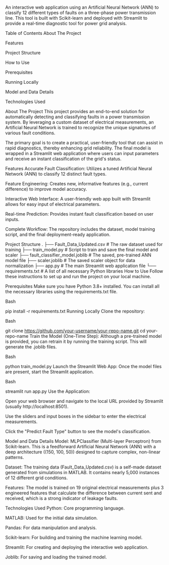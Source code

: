 An interactive web application using an Artificial Neural Network (ANN) to classify 12 different types of faults on a three-phase power transmission line. This tool is built with Scikit-learn and deployed with Streamlit to provide a real-time diagnostic tool for power grid analysis.

Table of Contents
About The Project

Features

Project Structure

How to Use

Prerequisites

Running Locally

Model and Data Details

Technologies Used

About The Project
This project provides an end-to-end solution for automatically detecting and classifying faults in a power transmission system. By leveraging a custom dataset of electrical measurements, an Artificial Neural Network is trained to recognize the unique signatures of various fault conditions.

The primary goal is to create a practical, user-friendly tool that can assist in rapid diagnostics, thereby enhancing grid reliability. The final model is wrapped in a Streamlit web application where users can input parameters and receive an instant classification of the grid's status.

Features
Accurate Fault Classification: Utilizes a tuned Artificial Neural Network (ANN) to classify 12 distinct fault types.

Feature Engineering: Creates new, informative features (e.g., current difference) to improve model accuracy.

Interactive Web Interface: A user-friendly web app built with Streamlit allows for easy input of electrical parameters.

Real-time Prediction: Provides instant fault classification based on user inputs.

Complete Workflow: The repository includes the dataset, model training script, and the final deployment-ready application.

Project Structure
.
├── Fault_Data_Updated.csv         # The raw dataset used for training
├── train_model.py                 # Script to train and save the final model and scaler
├── fault_classifier_model.joblib  # The saved, pre-trained ANN model file
├── scaler.joblib                  # The saved scaler object for data normalization
├── app.py                         # The main Streamlit web application file
└── requirements.txt               # A list of all necessary Python libraries
How to Use
Follow these instructions to set up and run the project on your local machine.

Prerequisites
Make sure you have Python 3.8+ installed. You can install all the necessary libraries using the requirements.txt file.

Bash

pip install -r requirements.txt
Running Locally
Clone the repository:

Bash

git clone https://github.com/your-username/your-repo-name.git
cd your-repo-name
Train the Model (One-Time Step):
Although a pre-trained model is provided, you can retrain it by running the training script. This will generate the .joblib files.

Bash

python train_model.py
Launch the Streamlit Web App:
Once the model files are present, start the Streamlit application.

Bash

streamlit run app.py
Use the Application:

Open your web browser and navigate to the local URL provided by Streamlit (usually http://localhost:8501).

Use the sliders and input boxes in the sidebar to enter the electrical measurements.

Click the "Predict Fault Type" button to see the model's classification.

Model and Data Details
Model: MLPClassifier (Multi-layer Perceptron) from Scikit-learn. This is a feedforward Artificial Neural Network (ANN) with a deep architecture ((150, 100, 50)) designed to capture complex, non-linear patterns.

Dataset: The training data (Fault_Data_Updated.csv) is a self-made dataset generated from simulations in MATLAB. It contains nearly 5,000 instances of 12 different grid conditions.

Features: The model is trained on 19 original electrical measurements plus 3 engineered features that calculate the difference between current sent and received, which is a strong indicator of leakage faults.

Technologies Used
Python: Core programming language.

MATLAB: Used for the initial data simulation.

Pandas: For data manipulation and analysis.

Scikit-learn: For building and training the machine learning model.

Streamlit: For creating and deploying the interactive web application.

Joblib: For saving and loading the trained model.
